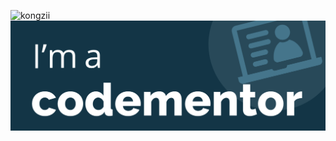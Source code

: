 <p><img align="left" src="https://github-readme-stats.vercel.app/api/top-langs/?username=kongzii&layout=compact&hide=html" alt="kongzii" /></p>


<a href="https://www.codementor.io/@peter610?refer=badge"><img src="https://github.com/kongzii/kongzii/blob/master/im-a-cm-b-2.png" alt="Codementor badge"></a>
